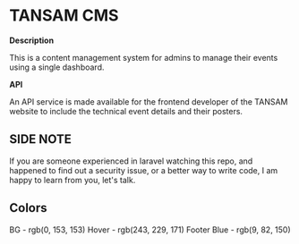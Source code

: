 # TANSAM CMS

**Description**

This is a content management system for admins to manage their events using a single dashboard. 

**API**

An API service is made available for the frontend developer of the TANSAM website to include the technical event details and their posters.

## SIDE NOTE

If you are someone experienced in laravel watching this repo, and happened to find out a security issue, or a better way to write code, I am happy to learn from you, let's talk.

## Colors

BG - rgb(0, 153, 153)
Hover - rgb(243, 229, 171)
Footer Blue - rgb(9, 82, 150)
